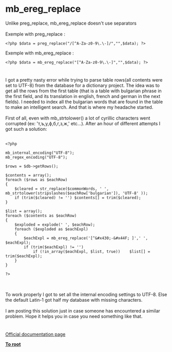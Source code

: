 # mb_ereg_replace



Unlike preg_replace, mb_ereg_replace doesn&apos;t use separators<br><br>Exemple with preg_replace :<br>

```
<?php $data = preg_replace("/[^A-Za-z0-9\.\-]/","",$data); ?>
```


Exemple with mb_ereg_replace :


```
<?php $data = mb_ereg_replace("[^A-Za-z0-9\.\-]","",$data); ?>
```
  

#

I got a pretty nasty error while trying to parse table rows(all contents were set to UTF-8) from the database for a dictionary project. The idea was to get all the rows from the first table (that is a table with bulgarian phrase in the first field, and its translation in english, french and german in the next fields). I needed to index all the bulgarian words that are found in the table to make an intelligent search. And that is where my headache started.<br><br>First of all, even with mb_strtolower() a lot of cyrillic characters went corrupted (ex: &apos;&#x442;,&#x44A;,&#x443;,&#x444;,&#x431;,&#x433;,&#x437;,&#x436;,&apos; etc...). After an hour of different attempts I got such a solution:<br><br>

```
<?php

mb_internal_encoding("UTF-8");
mb_regex_encoding("UTF-8");

$rows = $db->getRows();

$contents = array();
foreach ($rows as $eachRow)
{
    $cleared = str_replace($commonWords, ' ', mb_strtolower(stripslashes($eachRow['bulgarian']), 'UTF-8' ));
    if (trim($cleared) != '') $contents[] = trim($cleared);
}    

$list = array();
foreach ($contents as $eachRow)
{
    $exploded = explode(' ', $eachRow);
    foreach ($exploded as $eachExpl)
    {
        $eachExpl = mb_ereg_replace('[^&#x430;-&#x44F; ]',' ', $eachExpl);
        if (trim($eachExpl) != '') 
            if (!in_array($eachExpl, $list, true))    $list[] = trim($eachExpl);
    }
}

?>
```
<br><br>To work properly I got to set all the internal encoding settings to UTF-8. Else the default Latin-1 got half my database with missing characters.<br><br>I am posting this solution just in case someone has encountered a similar problem. Hope it helps you in case you need something like that.  

#

[Official documentation page](https://www.php.net/manual/en/function.mb-ereg-replace.php)

**[To root](/README.md)**